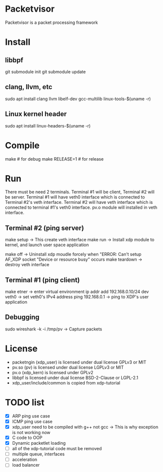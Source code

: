 # Packetvisor
Packetvisor is a packet processing framework

# Install
## libbpf
git submodule init
git submodule update

## clang, llvm, etc
sudo apt install clang llvm libelf-dev gcc-multilib linux-tools-$(uname -r)

## Linux kernel header
sudo apt install linux-headers-$(uname -r)

# Compile
make		# for debug
make RELEASE=1	# for release

# Run
There must be need 2 terminals. Terminal #1 will be client, Terminal #2 will be server.
Terminal #1 will have veth0 interface which is connected to Terminal #2's veth interface.
Terminal #2 will have veth interface which is connected to terminal #1's veth0 interface.
pv.o module will installed in veth interface.

## Terminal #2 (ping server)
make setup		-> This create veth interface
make run		-> Install xdp module to kernel, and launch user space application

make off		-> Uninstall xdp moudle forcely 
				   when "ERROR: Can't setup AF_XDP socket "Device or resource busy" occurs
make teardown	-> destroy veth interface

## Terminal #1 (ping client)
make etner								-> enter virtual environment
ip addr add 192.168.0.10/24 dev veth0	-> set veth0's IPv4 address
ping 192.168.0.1						-> ping to XDP's user application

## Debugging
sudo wireshark -k -i /tmp/pv			-> Capture packets

# License
 * packetngin (xdp_user) is licensed under dual license GPLv3 or MIT
 * pv.so (pv) is licensed under dual license LGPLv3 or MIT
 * pv.o (xdp_kern) is licensed under GPLv2
 * libbpf is licensed under dual license BSD-2-Clause or LGPL-2.1
 * xdp_user/include/common is copied from xdp-tutorial

# TODO list
- [X] ARP ping use case
- [X] ICMP ping use case
- [X] xdp_user need to be compiled with g++ not gcc -> This is why exception is not working now
- [X] C code to OOP
- [X] Dynamic packetlet loading
- [ ] all of the xdp-tutorial code must be removed
- [ ] multiple queue, interfaces
- [ ] acceleration
- [ ] load balancer
